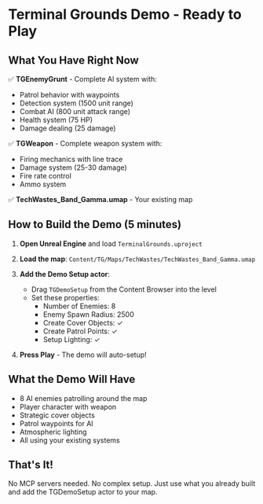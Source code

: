 # Terminal Grounds Demo - Ready to Play

## What You Have Right Now

✅ **TGEnemyGrunt** - Complete AI system with:
- Patrol behavior with waypoints
- Detection system (1500 unit range)
- Combat AI (800 unit attack range)
- Health system (75 HP)
- Damage dealing (25 damage)

✅ **TGWeapon** - Complete weapon system with:
- Firing mechanics with line trace
- Damage system (25-30 damage)
- Fire rate control
- Ammo system

✅ **TechWastes_Band_Gamma.umap** - Your existing map

## How to Build the Demo (5 minutes)

1. **Open Unreal Engine** and load `TerminalGrounds.uproject`

2. **Load the map**: `Content/TG/Maps/TechWastes/TechWastes_Band_Gamma.umap`

3. **Add the Demo Setup actor**:
   - Drag `TGDemoSetup` from the Content Browser into the level
   - Set these properties:
     - Number of Enemies: 8
     - Enemy Spawn Radius: 2500
     - Create Cover Objects: ✓
     - Create Patrol Points: ✓
     - Setup Lighting: ✓

4. **Press Play** - The demo will auto-setup!

## What the Demo Will Have

- 8 AI enemies patrolling around the map
- Player character with weapon
- Strategic cover objects
- Patrol waypoints for AI
- Atmospheric lighting
- All using your existing systems

## That's It!

No MCP servers needed. No complex setup. Just use what you already built and add the TGDemoSetup actor to your map.
